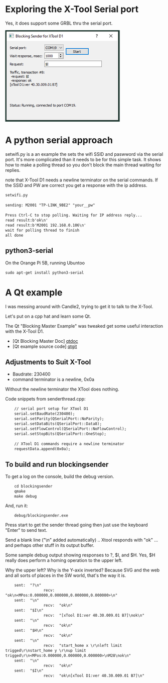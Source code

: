 # Exploring the X-Tool Serial port

Yes, it does support some GRBL thru the  serial port.

![screenshot](media/serialsender1.png "XTool serial sender/reader")

# A python serial approach 

setwifi.py is a an example the sets the wifi SSID and paswword via the serial port.
It's more complicated than it needs to be for this simple task. It shows how to
make a polling thread so you don't block the main thread waiting for replies.

note that X-Tool D1 needs a newline terminator on the serial commands.
If the SSID and PW are correct you get a response with the ip address.

    setwifi.py

    sending: M2001 "TP-LINK_9BE2" "your__pw"

    Press Ctrl-C to stop polling. Waiting for IP address reply...
    read result:b'ok\n'
    read result:b'M2001 192.168.0.106\n'
    wait for polling thread to finish
    all done


## python3-serial

On the Orange Pi 5B, running Ubuntoo

    sudo apt-get install python3-serial

# A Qt example 

I was messing around with Candle2, trying to get it to talk to the X-Tool.

Let's put on a cpp hat and learn some Qt.

The Qt "Blocking Master Example" was tweaked get some useful interaction with the X-Tool D1.


* [Qt Blocking Master Doc] [qtdoc]
* [Qt example source code] [qtgit]

## Adjustments to Suit X-Tool

  * Baudrate: 230400
  * command terminator is a newline, 0x0a

Without the newline terminator the XTool does nothing.

Code snippets from senderthread.cpp:

        // serial port setup for XTool D1
        serial.setBaudRate(230400);
        serial.setParity(QSerialPort::NoParity);
        serial.setDataBits(QSerialPort::Data8);
        serial.setFlowControl(QSerialPort::NoFlowControl);
        serial.setStopBits(QSerialPort::OneStop);

        // XTool D1 commands require a newline terminator
        requestData.append(0x0a);


## To build and run blockingsender

To get a log on the console, build the debug version. 

        cd blockingsender
        qmake
        make debug

And, run it:

        debug/blockingsender.exe

Press start to get the sender thread going then just use the keyboard "Enter" to send text.


Send a blank line ("\n" added automatically) .. Xtool responds with "ok" ... and perhaps other stuff in its output buffer. 


Some sample debug output showing responses to ?, $I, and $H. Yes, $H really does perform a homing operation to the upper left.

Why the upper left? Why is the Y-axix inverted? Because SVG and the web and all sorts of places in the SW world, that's the way it is.


        sent:  "?\n"
                     recv:  "ok\n<MPos:0.000000,0.000000,0.000000,0.000000>\n"
        sent:  "\n"
                     recv:  "ok\n"
        sent:  "$I\n"
                     recv:  "[xTool D1:ver 40.30.009.01 B7]\nok\n"
        sent:  "\n"
                     recv:  "ok\n"
        sent:  "$H\n"
                     recv:  "ok\n"
        sent:  "\n"
                     recv:  "start_home x \r\nleft limit trigged\r\nstart_home y \r\nup limit trigged\r\n<MPos:0.000000,0.000000,0.000000>\nM28\nok\n"
        sent:  "\n"
                     recv:  "ok\n"
        sent:  "$I\n"
                     recv:  "ok\n[xTool D1:ver 40.30.009.01 B7]\n"




[qtdoc]: https://doc.qt.io/qt-5/qtserialport-blockingmaster-example.html

[qtgit]: https://github.com/qt/qtserialport/tree/dev/examples/serialport/blockingsender
